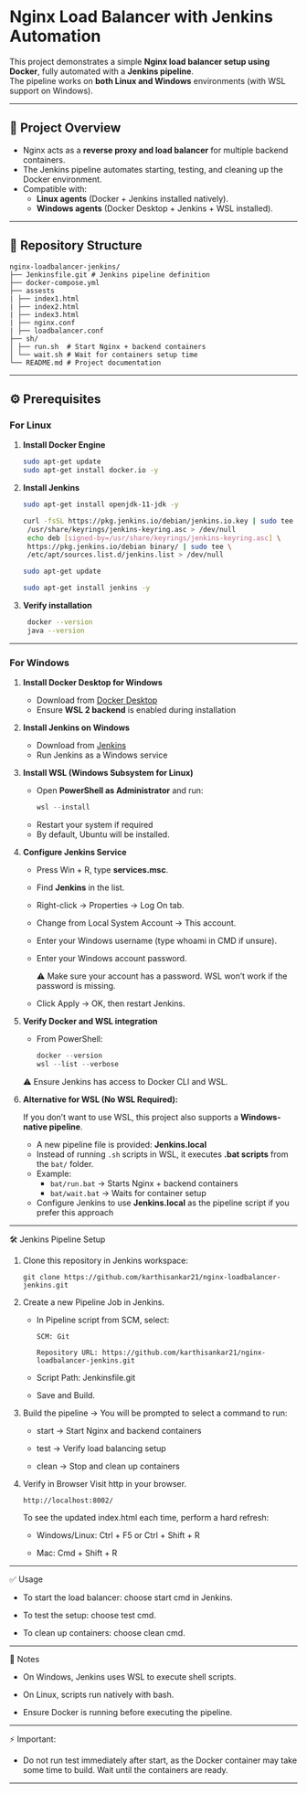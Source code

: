 # Nginx Load Balancer with Jenkins Automation

This project demonstrates a simple **Nginx load balancer setup using Docker**, fully automated with a **Jenkins pipeline**.  
The pipeline works on **both Linux and Windows** environments (with WSL support on Windows).

---

## 🚀 Project Overview

- Nginx acts as a **reverse proxy and load balancer** for multiple backend containers.  
- The Jenkins pipeline automates starting, testing, and cleaning up the Docker environment.  
- Compatible with:
  - **Linux agents** (Docker + Jenkins installed natively).
  - **Windows agents** (Docker Desktop + Jenkins + WSL installed).

---

## 📂 Repository Structure
```
nginx-loadbalancer-jenkins/
├── Jenkinsfile.git # Jenkins pipeline definition
├── docker-compose.yml
├── assests
| ├── index1.html
| ├── index2.html
| ├── index3.html
| ├── nginx.conf
| ├── loadbalancer.conf
├── sh/
│ ├── run.sh  # Start Nginx + backend containers
│ └── wait.sh # Wait for containers setup time
└── README.md # Project documentation
```
---

## ⚙️ Prerequisites

### For **Linux**
1. **Install Docker Engine**
   ```bash
   sudo apt-get update
   sudo apt-get install docker.io -y
   ```

2. **Install Jenkins**
   ```bash
   sudo apt-get install openjdk-11-jdk -y
   
   curl -fsSL https://pkg.jenkins.io/debian/jenkins.io.key | sudo tee \
    /usr/share/keyrings/jenkins-keyring.asc > /dev/null
    echo deb [signed-by=/usr/share/keyrings/jenkins-keyring.asc] \
    https://pkg.jenkins.io/debian binary/ | sudo tee \
    /etc/apt/sources.list.d/jenkins.list > /dev/null
   
   sudo apt-get update
   
   sudo apt-get install jenkins -y
   
   ```
   
3. **Verify installation**
   ```bash
    docker --version
    java --version
   ```
   
 ---

### For **Windows**

1. **Install Docker Desktop for Windows**
   - Download from [Docker Desktop](https://www.docker.com/products/docker-desktop)
   - Ensure **WSL 2 backend** is enabled during installation

2. **Install Jenkins on Windows**
   - Download from [Jenkins](https://www.jenkins.io/download/)
   - Run Jenkins as a Windows service

3. **Install WSL (Windows Subsystem for Linux)**
   - Open **PowerShell as Administrator** and run:
     ```powershell
     wsl --install
     ```
   - Restart your system if required
   - By default, Ubuntu will be installed.

4. **Configure Jenkins Service**

   - Press Win + R, type **services.msc**.

   - Find **Jenkins** in the list.

   - Right-click → Properties → Log On tab.

   - Change from Local System Account → This account.

   - Enter your Windows username (type whoami in CMD if unsure).

   - Enter your Windows account password.

      ⚠️ Make sure your account has a password. WSL won’t work if the password is missing.

   - Click Apply → OK, then restart Jenkins.

5. **Verify Docker and WSL integration**
   - From PowerShell:
     ```powershell
     docker --version
     wsl --list --verbose
     ```
   ⚠️ Ensure Jenkins has access to Docker CLI and WSL.

6. **Alternative for WSL (No WSL Required):**

   If you don’t want to use WSL, this project also supports a **Windows-native pipeline**.  
   - A new pipeline file is provided: **Jenkins.local**  
   - Instead of running `.sh` scripts in WSL, it executes **.bat scripts** from the `bat/` folder.  
   - Example:
     - `bat/run.bat` → Starts Nginx + backend containers  
     - `bat/wait.bat` → Waits for container setup  
   - Configure Jenkins to use **Jenkins.local** as the pipeline script if you prefer this approach


---

🛠 Jenkins Pipeline Setup

1. Clone this repository in Jenkins workspace:
   ```
   git clone https://github.com/karthisankar21/nginx-loadbalancer-jenkins.git

2. Create a new Pipeline Job in Jenkins.

   - In Pipeline script from SCM, select:

         SCM: Git

         Repository URL: https://github.com/karthisankar21/nginx-loadbalancer-jenkins.git

   - Script Path: Jenkinsfile.git

   - Save and Build.

3. Build the pipeline → You will be prompted to select a command to run:

   - start → Start Nginx and backend containers

   - test → Verify load balancing setup

   - clean → Stop and clean up containers

4. Verify in Browser
   Visit http in your browser.
   ```
   http://localhost:8002/ 
   ```
   To see the updated index.html each time, perform a hard refresh:

    - Windows/Linux: Ctrl + F5 or Ctrl + Shift + R

    - Mac: Cmd + Shift + R
---

✅ Usage

 - To start the load balancer: choose start cmd in Jenkins.

 - To test the setup: choose test cmd.

 - To clean up containers: choose clean cmd.

---

📌 Notes

 - On Windows, Jenkins uses WSL to execute shell scripts.

 - On Linux, scripts run natively with bash.
 
 - Ensure Docker is running before executing the pipeline.

---

⚡ Important:

 - Do not run test immediately after start, as the Docker container may take some time to build. Wait until the containers are ready.
---
